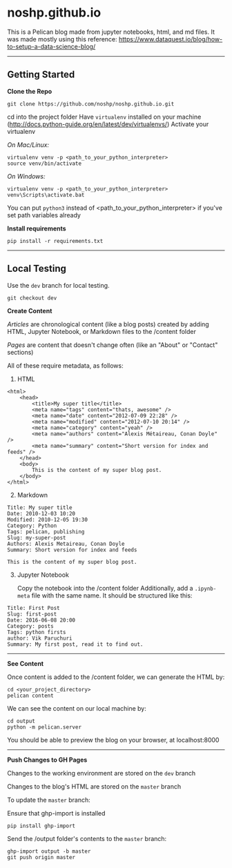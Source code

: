 # noshp.github.io

This is a Pelican blog made from jupyter notebooks, html, and md files.
It was made mostly using this reference: https://www.dataquest.io/blog/how-to-setup-a-data-science-blog/

---
## Getting Started
**Clone the Repo**
```
git clone https://github.com/noshp/noshp.github.io.git
```
cd into the project folder
Have `virtualenv` installed on your machine (http://docs.python-guide.org/en/latest/dev/virtualenvs/)
Activate your virtualenv

*On Mac/Linux:*
```
virtualenv venv -p <path_to_your_python_interpreter>
source venv/bin/activate
```

*On Windows:*
```
virtualenv venv -p <path_to_your_python_interpreter>
venv\Scripts\activate.bat
```
You can put `python3` instead of <path_to_your_python_interpreter> if you've set path variables already

**Install requirements**
```
pip install -r requirements.txt
```
---
## Local Testing
Use the `dev` branch for local testing.

```
git checkout dev
```

**Create Content**

*Articles* are chronological content (like a blog posts) created by adding HTML, Jupyter Notebook, or Markdown files to the /content folder

*Pages* are content that doesn't change often (like an "About" or "Contact" sections)

All of these require metadata, as follows:

1. HTML
```
<html>
    <head>
        <title>My super title</title>
        <meta name="tags" content="thats, awesome" />
        <meta name="date" content="2012-07-09 22:28" />
        <meta name="modified" content="2012-07-10 20:14" />
        <meta name="category" content="yeah" />
        <meta name="authors" content="Alexis Métaireau, Conan Doyle" />
        <meta name="summary" content="Short version for index and feeds" />
    </head>
    <body>
        This is the content of my super blog post.
    </body>
</html>
```

2. Markdown
```
Title: My super title
Date: 2010-12-03 10:20
Modified: 2010-12-05 19:30
Category: Python
Tags: pelican, publishing
Slug: my-super-post
Authors: Alexis Metaireau, Conan Doyle
Summary: Short version for index and feeds

This is the content of my super blog post.
```

3. Jupyter Notebook

   Copy the notebook into the /content folder
   Additionally, add a `.ipynb-meta` file with the same name. It should be structured like this:
```
Title: First Post
Slug: first-post
Date: 2016-06-08 20:00
Category: posts
Tags: python firsts
author: Vik Paruchuri
Summary: My first post, read it to find out.
```

---
**See Content**

Once content is added to the /content folder, we can generate the HTML by:
```
cd <your_project_directory>
pelican content
```

We can see the content on our local machine by:
```
cd output
python -m pelican.server
```
You should be able to preview the blog on your browser, at localhost:8000

---
**Push Changes to GH Pages**

Changes to the working environment are stored on the `dev` branch

Changes to the blog's HTML are stored on the `master` branch

To update the `master` branch:

Ensure that ghp-import is installed
```
pip install ghp-import
```

Send the /output folder's contents to the `master` branch:
```
ghp-import output -b master
git push origin master
```